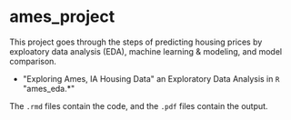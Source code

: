 # ames_project

This project goes through the steps of predicting housing prices by exploatory data analysis (EDA), machine learning & modeling, and model comparison.

- "Exploring Ames, IA Housing Data" an Exploratory Data Analysis in ```R``` "ames_eda.*"

The ```.rmd``` files contain the code, and the ```.pdf``` files contain the output.
